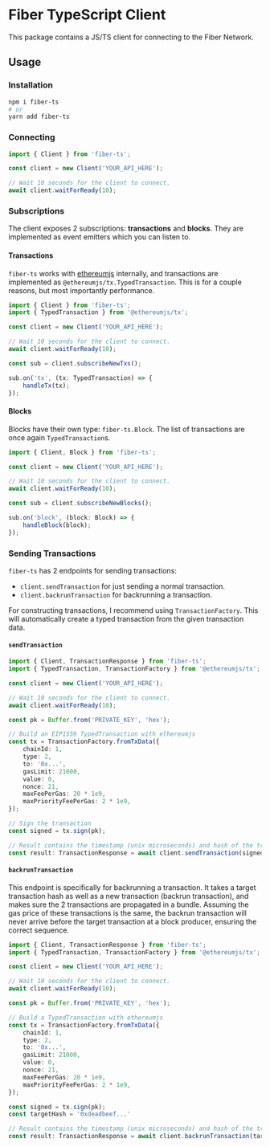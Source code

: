 # Fiber TypeScript Client
This package contains a JS/TS client for connecting to the Fiber Network.

## Usage
### Installation
```bash
npm i fiber-ts
# or 
yarn add fiber-ts
```
### Connecting
```ts
import { Client } from 'fiber-ts';

const client = new Client('YOUR_API_HERE');

// Wait 10 seconds for the client to connect.
await client.waitForReady(10);
```

### Subscriptions
The client exposes 2 subscriptions: **transactions** and **blocks**.
They are implemented as event emitters which you can listen to.
#### Transactions
`fiber-ts` works with [ethereumjs](https://github.com/ethereumjs/ethereumjs-monorepo) internally, 
and transactions are implemented as `@ethereumjs/tx.TypedTransaction`.
This is for a couple reasons, but most importantly performance.
```ts
import { Client } from 'fiber-ts';
import { TypedTransaction } from '@ethereumjs/tx';

const client = new Client('YOUR_API_HERE');

// Wait 10 seconds for the client to connect.
await client.waitForReady(10);

const sub = client.subscribeNewTxs();

sub.on('tx', (tx: TypedTransaction) => {
    handleTx(tx);
});
```

#### Blocks
Blocks have their own type: `fiber-ts.Block`. The list of transactions are once again `TypedTransaction`s.

```ts
import { Client, Block } from 'fiber-ts';

const client = new Client('YOUR_API_HERE');

// Wait 10 seconds for the client to connect.
await client.waitForReady(10);

const sub = client.subscribeNewBlocks();

sub.on('block', (block: Block) => {
    handleBlock(block);
});
```

### Sending Transactions
`fiber-ts` has 2 endpoints for sending transactions:
* `client.sendTransaction` for just sending a normal transaction.
* `client.backrunTransaction` for backrunning a transaction.

For constructing transactions, I recommend using `TransactionFactory`. This will automatically
create a typed transaction from the given transaction data.

#### `sendTransaction`
```ts
import { Client, TransactionResponse } from 'fiber-ts';
import { TypedTransaction, TransactionFactory } from '@ethereumjs/tx';

const client = new Client('YOUR_API_HERE');

// Wait 10 seconds for the client to connect.
await client.waitForReady(10);

const pk = Buffer.from('PRIVATE_KEY', 'hex');

// Build an EIP1559 TypedTransaction with ethereumjs
const tx = TransactionFactory.fromTxData({
    chainId: 1,
    type: 2,
    to: '0x...',
    gasLimit: 21000,
    value: 0,
    nonce: 21,
    maxFeePerGas: 20 * 1e9,
    maxPriorityFeePerGas: 2 * 1e9,
});

// Sign the transaction
const signed = tx.sign(pk);

// Result contains the timestamp (unix microseconds) and hash of the transaction
const result: TransactionResponse = await client.sendTransaction(signed);
```
#### `backrunTransaction`
This endpoint is specifically for backrunning a transaction. It takes a target transaction
hash as well as a new transaction (backrun transaction), and makes sure the 2 transactions are propagated
in a bundle. Assuming the gas price of these transactions is the same, the backrun transaction will never
arrive before the target transaction at a block producer, ensuring the correct sequence.

```ts
import { Client, TransactionResponse } from 'fiber-ts';
import { TypedTransaction, TransactionFactory } from '@ethereumjs/tx';

const client = new Client('YOUR_API_HERE');

// Wait 10 seconds for the client to connect.
await client.waitForReady(10);

const pk = Buffer.from('PRIVATE_KEY', 'hex');

// Build a TypedTransaction with ethereumjs
const tx = TransactionFactory.fromTxData({
    chainId: 1,
    type: 2,
    to: '0x...',
    gasLimit: 21000,
    value: 0,
    nonce: 21,
    maxFeePerGas: 20 * 1e9,
    maxPriorityFeePerGas: 2 * 1e9,
});

const signed = tx.sign(pk);
const targetHash = '0xdeadbeef...'

// Result contains the timestamp (unix microseconds) and hash of the transaction
const result: TransactionResponse = await client.backrunTransaction(targetHash, signed);
```